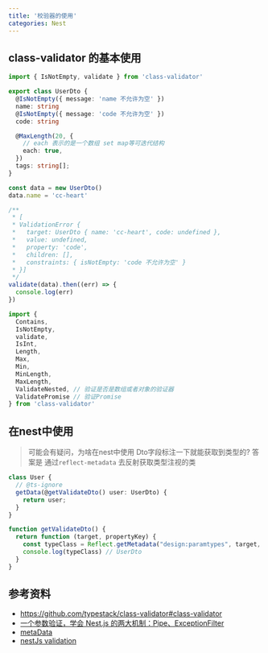```yaml
---
title: '校验器的使用'
categories: Nest
---
```


## class-validator 的基本使用

```ts
import { IsNotEmpty, validate } from 'class-validator'

export class UserDto {
  @IsNotEmpty({ message: 'name 不允许为空' })
  name: string
  @IsNotEmpty({ message: 'code 不允许为空' })
  code: string

  @MaxLength(20, {
    // each 表示的是一个数组 set map等可迭代结构
    each: true,
  })
  tags: string[];
}

const data = new UserDto()
data.name = 'cc-heart'

/**
 * [
 * ValidationError {
 *   target: UserDto { name: 'cc-heart', code: undefined },
 *   value: undefined,
 *   property: 'code',
 *   children: [],
 *   constraints: { isNotEmpty: 'code 不允许为空' }
 * }]
 */
validate(data).then((err) => {
  console.log(err)
})
```

```ts
import {
  Contains,
  IsNotEmpty,
  validate,
  IsInt,
  Length,
  Max,
  Min,
  MinLength,
  MaxLength,
  ValidateNested, // 验证是否是数组或者对象的验证器
  ValidatePromise // 验证Promise
} from 'class-validator'
```

## 在nest中使用
> 可能会有疑问，为啥在nest中使用 Dto字段标注一下就能获取到类型的?
> 答案是 通过`reflect-metadata` 去反射获取类型注视的类



```ts
class User {
  // @ts-ignore
  getData(@getValidateDto() user: UserDto) {
    return user;
  }
}

function getValidateDto() {
  return function (target, propertyKey) {
    const typeClass = Reflect.getMetadata("design:paramtypes", target, propertyKey);
    console.log(typeClass) // UserDto
  }
}

```



## 参考资料

- <https://github.com/typestack/class-validator#class-validator>
- [一个参数验证，学会 Nest.js 的两大机制：Pipe、ExceptionFilter](https://juejin.cn/post/7046357088070696997)
- [metaData](https://www.tslang.cn/docs/handbook/decorators.html#metadata)
- [nestJs validation](https://docs.nestjs.com/techniques/validation)